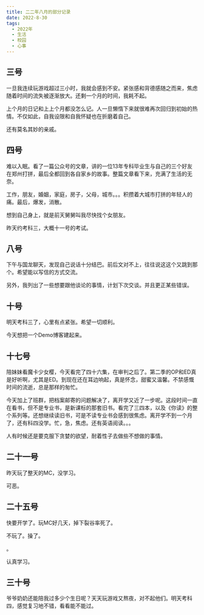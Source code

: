 ```yaml
---
title: 二二年八月的部分记录
date: 2022-8-30
tags:
  - 2022年
  - 生活
  - 校园
  - 心事
---
```


## 三号

一旦我连续玩游戏超过三小时，我就会感到不安。紧张感和背德感随之而来，焦虑随着时间的流失被逐渐放大。还剩一个月的时间，我耗不起。

上个月的日记和上上个月都没怎么记。人一旦懒惰下来就很难再次回归到初始的热情。不仅如此，自我设限和自我怀疑也在折磨着自己。

还有莫名其妙的亲戚。

## 四号

难以入眠。看了一篇公众号的文章，讲的一位13年专科毕业生与自己的三个好友在郑州打拼，最后全都回到各自家乡的故事。整篇文章看下来，充满了生活的无奈。

工作，朋友，婚姻，家庭，房子，父母，城市。。。积攒着大城市打拼的年轻人的痛。最后，爆发，消散。

想到自己身上，就是前天舅舅叫我尽快找个女朋友。

昨天约考科三，大概十一号的考试。

## 八号

下午与国龙聊天，发现自己说话十分结巴。前后文对不上，往往说这这个又跳到那个。希望能以写信的方式交流。

另外，我列出了一些想要跟他谈论的事情，计划下次交谈。并且更正某些错误。

## 十号

明天考科三了，心里有点紧张。希望一切顺利。

今天想把一个Demo博客建起来。

## 十七号

陪妹妹看魔卡少女樱，今天看完了四十六集，在审判之后了。第二季的OP和ED真是好听啊，尤其是ED。到现在还在耳边响起，真是怀念，甜蜜又温馨。不禁感慨时间的流逝，总是那样的匆忙。

今天加上了班群，把档案邮寄的问题解决了，离开学又近了一步呢。这段时间一直在看书，但不是专业书，是新课标的那套旧书。看完了三四本，以及《你读》的整个系列等。还想继续读旧书，可是不读专业书会感到很焦虑。离开学不到一个月了，还有科四没学。忙，急，焦虑。还有英语阅读。。。

人有时候还是要克服下贪婪的欲望，耐着性子去做些不想做的事情。

## 二十一号

昨天玩了整天的MC，没学习。

可恶。

## 二十五号

快要开学了。玩MC好几天，掉下裂谷率死了。

不玩了。操了。

。

认真学习。

## 三十号

爷爷奶奶还能陪我过多少个生日呢？天天玩游戏又熬夜，对不起他们。明天考科四，感觉复习地不错，看看能不能过。
